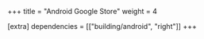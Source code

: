 +++
title = "Android Google Store"
weight = 4

[extra]
dependencies = [["building/android", "right"]]
+++